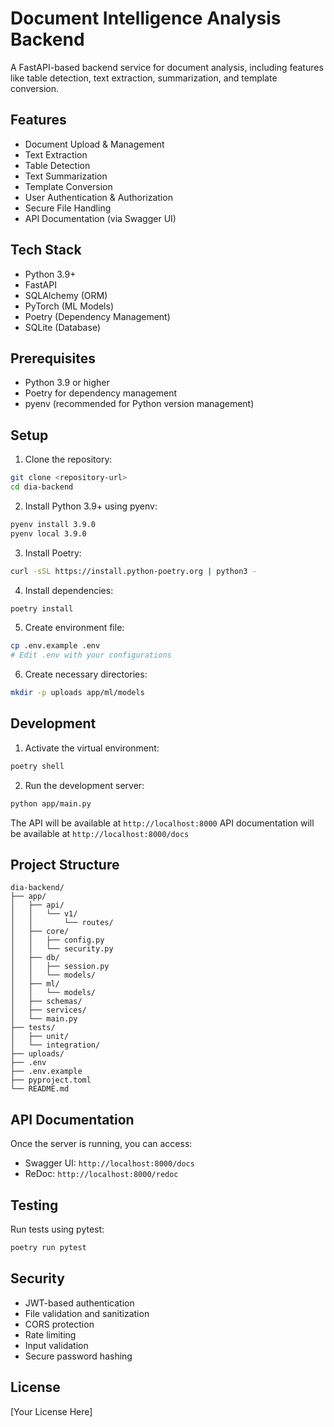 # Document Intelligence Analysis Backend

A FastAPI-based backend service for document analysis, including features like table detection, text extraction, summarization, and template conversion.

## Features

- Document Upload & Management
- Text Extraction
- Table Detection
- Text Summarization
- Template Conversion
- User Authentication & Authorization
- Secure File Handling
- API Documentation (via Swagger UI)

## Tech Stack

- Python 3.9+
- FastAPI
- SQLAlchemy (ORM)
- PyTorch (ML Models)
- Poetry (Dependency Management)
- SQLite (Database)

## Prerequisites

- Python 3.9 or higher
- Poetry for dependency management
- pyenv (recommended for Python version management)

## Setup

1. Clone the repository:
```bash
git clone <repository-url>
cd dia-backend
```

2. Install Python 3.9+ using pyenv:
```bash
pyenv install 3.9.0
pyenv local 3.9.0
```

3. Install Poetry:
```bash
curl -sSL https://install.python-poetry.org | python3 -
```

4. Install dependencies:
```bash
poetry install
```

5. Create environment file:
```bash
cp .env.example .env
# Edit .env with your configurations
```

6. Create necessary directories:
```bash
mkdir -p uploads app/ml/models
```

## Development

1. Activate the virtual environment:
```bash
poetry shell
```

2. Run the development server:
```bash
python app/main.py
```

The API will be available at `http://localhost:8000`
API documentation will be available at `http://localhost:8000/docs`

## Project Structure

```
dia-backend/
├── app/
│   ├── api/
│   │   └── v1/
│   │       └── routes/
│   ├── core/
│   │   ├── config.py
│   │   └── security.py
│   ├── db/
│   │   ├── session.py
│   │   └── models/
│   ├── ml/
│   │   └── models/
│   ├── schemas/
│   ├── services/
│   └── main.py
├── tests/
│   ├── unit/
│   └── integration/
├── uploads/
├── .env
├── .env.example
├── pyproject.toml
└── README.md
```

## API Documentation

Once the server is running, you can access:
- Swagger UI: `http://localhost:8000/docs`
- ReDoc: `http://localhost:8000/redoc`

## Testing

Run tests using pytest:
```bash
poetry run pytest
```

## Security

- JWT-based authentication
- File validation and sanitization
- CORS protection
- Rate limiting
- Input validation
- Secure password hashing

## License

[Your License Here]
